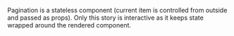 Pagination is a stateless component (current item is controlled from outside and passed as
props). Only this story is interactive as it keeps state wrapped around the rendered
component.
